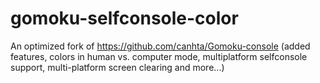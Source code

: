 # gomoku-selfconsole-color
An optimized fork of https://github.com/canhta/Gomoku-console (added features, colors in human vs. computer mode, multiplatform selfconsole support, multi-platform screen clearing and more...)
